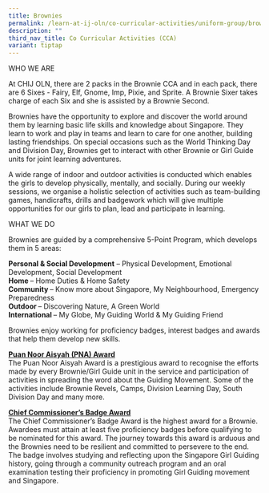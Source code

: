 ```yaml
---
title: Brownies
permalink: /learn-at-ij-oln/co-curricular-activities/uniform-group/brownies/
description: ""
third_nav_title: Co Curricular Activities (CCA)
variant: tiptap
---
```

<p>WHO WE ARE</p><p>At CHIJ OLN, there are 2 packs in the Brownie CCA and in each pack, there are 6 Sixes - Fairy, Elf, Gnome, Imp, Pixie, and Sprite. A Brownie Sixer takes charge of each Six and she is assisted by a Brownie Second. </p><p>Brownies have the opportunity to explore and discover the world around them by learning basic life skills and knowledge about Singapore. They learn to work and play in teams and learn to care for one another, building lasting friendships. On special occasions such as the World Thinking Day and Division Day, Brownies get to interact with other Brownie or Girl Guide units for joint learning adventures. </p><p>A wide range of indoor and outdoor activities is conducted which enables the girls to develop physically, mentally, and socially. During our weekly sessions, we organise a holistic selection of activities such as team-building games, handicrafts, drills and badgework which will give multiple opportunities for our girls to plan, lead and participate in learning. </p><p></p><p>WHAT WE DO</p><p>Brownies are guided by a comprehensive 5-Point Program, which develops them in 5 areas:</p><p><strong>Personal &amp; Social Development</strong> – Physical Development, Emotional Development, Social Development<br><strong>Home </strong>– Home Duties &amp; Home Safety<br><strong>Community </strong>– Know more about Singapore, My Neighbourhood, Emergency Preparedness<br><strong>Outdoor </strong>– Discovering Nature, A Green World<br><strong>International </strong>– My Globe, My Guiding World &amp; My Guiding Friend</p><p>Brownies enjoy working for proficiency badges, interest badges and awards that help them develop new skills.</p><p></p><p><strong><u>Puan Noor Aisyah (PNA) Award</u></strong><br>The Puan Noor Aisyah Award is a prestigious award to recognise the efforts made by every Brownie/Girl Guide unit in the service and participation of activities in spreading the word about the Guiding Movement. Some of the activities include Brownie Revels, Camps, Division Learning Day, South Division Day and many more.</p><p><strong><u>Chief Commissioner’s Badge Award</u></strong><br>The Chief Commissioner’s Badge Award is the highest award for a Brownie. Awardees must attain at least five proficiency badges before qualifying to be nominated for this award. The journey towards this award is arduous and the Brownies need to be resilient and committed to persevere to the end. The badge involves studying and reflecting upon the Singapore Girl Guiding history, going through a community outreach program and an oral examination testing their proficiency in promoting Girl Guiding movement and Singapore.</p><p><br></p>